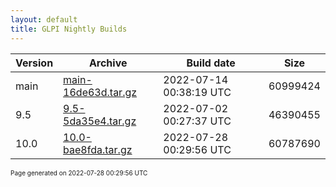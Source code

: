 ```yaml
---
layout: default
title: GLPI Nightly Builds
---
```


Version|Archive|Build date|Size
---|---|---|---
main|[main-16de63d.tar.gz](main-16de63d.tar.gz)|2022-07-14 00:38:19 UTC|60999424
9.5|[9.5-5da35e4.tar.gz](9.5-5da35e4.tar.gz)|2022-07-02 00:27:37 UTC|46390455
10.0|[10.0-bae8fda.tar.gz](10.0-bae8fda.tar.gz)|2022-07-28 00:29:56 UTC|60787690

<font size="1">Page generated on 2022-07-28 00:29:56 UTC</font>
